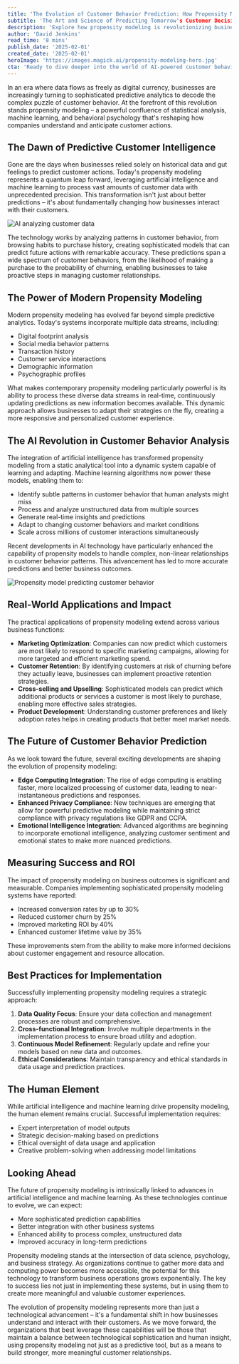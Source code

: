 ```yaml
---
title: 'The Evolution of Customer Behavior Prediction: How Propensity Modeling is Transforming Business Intelligence'
subtitle: 'The Art and Science of Predicting Tomorrow's Customer Decisions'
description: 'Explore how propensity modeling is revolutionizing business intelligence through advanced AI and machine learning technologies. Learn how modern businesses are leveraging sophisticated predictive analytics to understand and anticipate customer behavior, leading to improved conversion rates, reduced churn, and enhanced customer experiences.'
author: 'David Jenkins'
read_time: '8 mins'
publish_date: '2025-02-01'
created_date: '2025-02-01'
heroImage: 'https://images.magick.ai/propensity-modeling-hero.jpg'
cta: 'Ready to dive deeper into the world of AI-powered customer behavior prediction? Follow us on LinkedIn at MagickAI for the latest insights and developments in propensity modeling and business intelligence.'
---
```


In an era where data flows as freely as digital currency, businesses are increasingly turning to sophisticated predictive analytics to decode the complex puzzle of customer behavior. At the forefront of this revolution stands propensity modeling – a powerful confluence of statistical analysis, machine learning, and behavioral psychology that's reshaping how companies understand and anticipate customer actions.

## The Dawn of Predictive Customer Intelligence

Gone are the days when businesses relied solely on historical data and gut feelings to predict customer actions. Today's propensity modeling represents a quantum leap forward, leveraging artificial intelligence and machine learning to process vast amounts of customer data with unprecedented precision. This transformation isn't just about better predictions – it's about fundamentally changing how businesses interact with their customers.

![AI analyzing customer data](https://i.magick.ai/PIXE/1738429368057_magick_img.webp)

The technology works by analyzing patterns in customer behavior, from browsing habits to purchase history, creating sophisticated models that can predict future actions with remarkable accuracy. These predictions span a wide spectrum of customer behaviors, from the likelihood of making a purchase to the probability of churning, enabling businesses to take proactive steps in managing customer relationships.

## The Power of Modern Propensity Modeling

Modern propensity modeling has evolved far beyond simple predictive analytics. Today's systems incorporate multiple data streams, including:

- Digital footprint analysis
- Social media behavior patterns
- Transaction history
- Customer service interactions
- Demographic information
- Psychographic profiles

What makes contemporary propensity modeling particularly powerful is its ability to process these diverse data streams in real-time, continuously updating predictions as new information becomes available. This dynamic approach allows businesses to adapt their strategies on the fly, creating a more responsive and personalized customer experience.

## The AI Revolution in Customer Behavior Analysis

The integration of artificial intelligence has transformed propensity modeling from a static analytical tool into a dynamic system capable of learning and adapting. Machine learning algorithms now power these models, enabling them to:

- Identify subtle patterns in customer behavior that human analysts might miss
- Process and analyze unstructured data from multiple sources
- Generate real-time insights and predictions
- Adapt to changing customer behaviors and market conditions
- Scale across millions of customer interactions simultaneously

Recent developments in AI technology have particularly enhanced the capability of propensity models to handle complex, non-linear relationships in customer behavior patterns. This advancement has led to more accurate predictions and better business outcomes.

![Propensity model predicting customer behavior](https://i.magick.ai/PIXE/1738429368061_magick_img.webp)

## Real-World Applications and Impact

The practical applications of propensity modeling extend across various business functions:

- **Marketing Optimization**: Companies can now predict which customers are most likely to respond to specific marketing campaigns, allowing for more targeted and efficient marketing spend.
- **Customer Retention**: By identifying customers at risk of churning before they actually leave, businesses can implement proactive retention strategies.
- **Cross-selling and Upselling**: Sophisticated models can predict which additional products or services a customer is most likely to purchase, enabling more effective sales strategies.
- **Product Development**: Understanding customer preferences and likely adoption rates helps in creating products that better meet market needs.

## The Future of Customer Behavior Prediction

As we look toward the future, several exciting developments are shaping the evolution of propensity modeling:

- **Edge Computing Integration**: The rise of edge computing is enabling faster, more localized processing of customer data, leading to near-instantaneous predictions and responses.
- **Enhanced Privacy Compliance**: New techniques are emerging that allow for powerful predictive modeling while maintaining strict compliance with privacy regulations like GDPR and CCPA.
- **Emotional Intelligence Integration**: Advanced algorithms are beginning to incorporate emotional intelligence, analyzing customer sentiment and emotional states to make more nuanced predictions.

## Measuring Success and ROI

The impact of propensity modeling on business outcomes is significant and measurable. Companies implementing sophisticated propensity modeling systems have reported:

- Increased conversion rates by up to 30%
- Reduced customer churn by 25%
- Improved marketing ROI by 40%
- Enhanced customer lifetime value by 35%

These improvements stem from the ability to make more informed decisions about customer engagement and resource allocation.

## Best Practices for Implementation

Successfully implementing propensity modeling requires a strategic approach:

1. **Data Quality Focus**: Ensure your data collection and management processes are robust and comprehensive.
2. **Cross-functional Integration**: Involve multiple departments in the implementation process to ensure broad utility and adoption.
3. **Continuous Model Refinement**: Regularly update and refine your models based on new data and outcomes.
4. **Ethical Considerations**: Maintain transparency and ethical standards in data usage and prediction practices.

## The Human Element

While artificial intelligence and machine learning drive propensity modeling, the human element remains crucial. Successful implementation requires:

- Expert interpretation of model outputs
- Strategic decision-making based on predictions
- Ethical oversight of data usage and application
- Creative problem-solving when addressing model limitations

## Looking Ahead

The future of propensity modeling is intrinsically linked to advances in artificial intelligence and machine learning. As these technologies continue to evolve, we can expect:

- More sophisticated prediction capabilities
- Better integration with other business systems
- Enhanced ability to process complex, unstructured data
- Improved accuracy in long-term predictions

Propensity modeling stands at the intersection of data science, psychology, and business strategy. As organizations continue to gather more data and computing power becomes more accessible, the potential for this technology to transform business operations grows exponentially. The key to success lies not just in implementing these systems, but in using them to create more meaningful and valuable customer experiences.

The evolution of propensity modeling represents more than just a technological advancement – it's a fundamental shift in how businesses understand and interact with their customers. As we move forward, the organizations that best leverage these capabilities will be those that maintain a balance between technological sophistication and human insight, using propensity modeling not just as a predictive tool, but as a means to build stronger, more meaningful customer relationships.